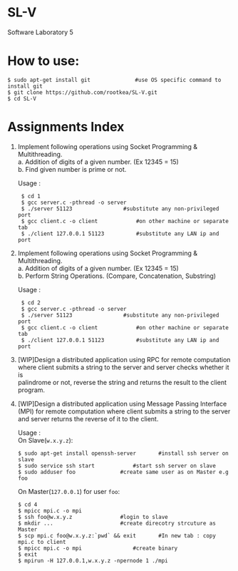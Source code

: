 # SL-V
Software Laboratory 5

# How to use:  
	$ sudo apt-get install git				#use OS specific command to install git
	$ git clone https://github.com/rootkea/SL-V.git
	$ cd SL-V

# Assignments Index
1. Implement following operations using Socket Programming & Multithreading.  
	a. Addition of digits of a given number. (Ex 12345 = 15)  
	b. Find given number is prime or not.  
	
	Usage :  
	
		$ cd 1
		$ gcc server.c -pthread -o server
		$ ./server 51123				#substitute any non-privileged port
		$ gcc client.c -o client 			#on other machine or separate tab
		$ ./client 127.0.0.1 51123			#substitute any LAN ip and port

2. Implement following operations using Socket Programming & Multithreading.  
	a. Addition of digits of a given number. (Ex 12345 = 15)  
	b. Perform String Operations. (Compare, Concatenation, Substring)  

	Usage :  
	
		$ cd 2
		$ gcc server.c -pthread -o server
		$ ./server 51123				#substitute any non-privileged port
		$ gcc client.c -o client 			#on other machine or separate tab
		$ ./client 127.0.0.1 51123			#substitute any LAN ip and port

3.  [WIP]Design a distributed application using RPC for remote computation  
    where client submits a string to the server and server checks whether it is  
    palindrome or not, reverse the string and returns the result to the client  
    program.  

4.  [WIP]Design a distributed application using Message Passing Interface  
    (MPI) for remote computation where client submits a string to the server  
    and server returns the reverse of it to the client.  
    
    Usage :  
	On Slave(`w.x.y.z`):  

		$ sudo apt-get install openssh-server		#install ssh server on slave
		$ sudo service ssh start			#start ssh server on slave
		$ sudo adduser foo				#create same user as on Master e.g foo

	On Master(`127.0.0.1`) for user `foo`:  

		$ cd 4
		$ mpicc mpi.c -o mpi
		$ ssh foo@w.x.y.z				#login to slave
		$ mkdir ... 					#create direcotry strcuture as Master
		$ scp mpi.c foo@w.x.y.z:`pwd` && exit		#In new tab : copy mpi.c to client
		$ mpicc mpi.c -o mpi				#create binary
		$ exit
		$ mpirun -H 127.0.0.1,w.x.y.z -npernode 1 ./mpi
